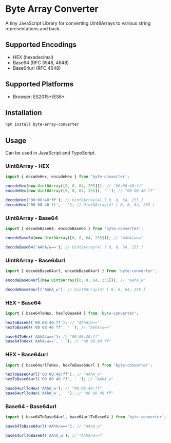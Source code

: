# Byte Array Converter

A tiny JavaScript Library for converting Uint8Arrays to various string representations and back.

## Supported Encodings

- HEX (hexadecimal)
- Base64 (RFC 3548, 4648)
- Base64url (RFC 4648)

## Supported Platforms

- Browser: ES2015+/ES6+

## Installation

```bash
npm install byte-array-converter
```

## Usage

Can be used in JavaScript and TypeScript.

### Uint8Array - HEX

```typescript
import { decodeHex, encodeHex } from 'byte-converter';

encodeHex(new Uint8Array([0, 8, 64, 255])); // "00:08:40:ff"
encodeHex(new Uint8Array([0, 8, 64, 255]), ' '); // "00 08 40 ff"

decodeHex('00:08:40:ff'); // Uint8Array(4) [ 0, 8, 64, 255 ]
decodeHex('00 08 40 ff', ' '); // Uint8Array(4) [ 0, 8, 64, 255 ]
```

### Uint8Array - Base64

```typescript
import { decodeBase64, encodeBase64 } from 'byte-converter';

encodeBase64(new Uint8Array([0, 8, 64, 255])); // "AAhA/w=="

decodeBase64('AAhA/w=='); // Uint8Array(4) [ 0, 8, 64, 255 ]
```

### Uint8Array - Base64url

```typescript
import { decodeBase64url, encodeBase64url } from 'byte-converter';

encodeBase64url(new Uint8Array([0, 8, 64, 255])); // "AAhA_w"

decodeBase64url('AAhA_w'); // Uint8Array(4) [ 0, 8, 64, 255 ]
```

### HEX - Base64

```typescript
import { base64ToHex, hexToBase64 } from 'byte-converter';

hexToBase64('00:08:40:ff'); // "AAhA/w=="
hexToBase64('00 08 40 ff', ' '); // "AAhA/w=="

base64ToHex('AAhA/w=='); // "00:08:40:ff"
base64ToHex('AAhA/w==', ' '); // "00 08 40 ff"
```

### HEX - Base64url

```typescript
import { base64urlToHex, hexToBase64url } from 'byte-converter';

hexToBase64url('00:08:40:ff'); // "AAhA_w"
hexToBase64url('00 08 40 ff', ' '); // "AAhA_w"

base64urlToHex('AAhA_w'); // "00:08:40:ff"
base64urlToHex('AAhA_w', ' '); // "00 08 40 ff"
```

### Base64 - Base64url

```typescript
import { base64ToBase64url, base64urlToBase64 } from 'byte-converter';

base64ToBase64url('AAhA/w=='); // "AAhA_w"

base64urlToBase64('AAhA_w'); // "AAhA/w=="
```
